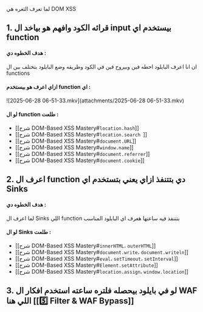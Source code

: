  لما تعرف الثغره هي DOM XSS   

## 1.  قرائه الكود وافهم هو بياخد ال input  بيستخدم اي  function
#### هدف الخطوه دي : 
ان انا اعرف البايلود احطه فين وبيروح فين في الكود وطريقه وضع البايلود بتختلف بين ال   functions 

#### ازاي اعرف هو بيستخدم   function  اي :
![2025-06-28 06-51-33.mkv](attachments/2025-06-28 06-51-33.mkv)

#### لو ال function طلعت  :
- [[شرح DOM-Based XSS Mastery#`location.hash`]]
- [[شرح DOM-Based XSS Mastery#`location.search `]]
- [[شرح DOM-Based XSS Mastery#`document.URL`]]
- [[شرح DOM-Based XSS Mastery#`window.name`]]
- [[شرح DOM-Based XSS Mastery#`document.referrer`]]
- [[شرح DOM-Based XSS Mastery#`document.cookie`]]

## 2.  اعرف ال function دي بتتنفذ ازاي يعني بتستخدم  اي  Sinks
#### هدف الخطوه دي : 
لما اعرف ال Sinks اللي  function بتتنفذ فيه ساعتها هعرف اي البايلود المناسب 
#### لو ال Sinks طلعت  :
- [[شرح DOM-Based XSS Mastery#`innerHTML`، `outerHTML`]]
- [[شرح DOM-Based XSS Mastery#`document.write`، `document.writeln`]]
- [[شرح DOM-Based XSS Mastery#`eval`، `setTimeout`، `setInterval`]]
- [[شرح DOM-Based XSS Mastery#`Element.setAttribute`]]
- [[شرح DOM-Based XSS Mastery#`location.assign`، `window.location`]]



## 3. لو في بايلود بيحصله فلتره ساعته استخدم افكار ال WAF اللي هنا  [[5️⃣ Filter & WAF Bypass]]



